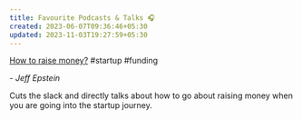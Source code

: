 ```yaml
---
title: Favourite Podcasts & Talks 🎧
created: 2023-06-07T09:36:46+05:30
updated: 2023-11-03T19:27:59+05:30
---
```


[How to raise money?](https://www.youtube.com/watch?v=EoquIYtjM7w) #startup #funding

*- Jeff Epstein*

Cuts the slack and directly talks about how to go about raising money when you are going into the startup journey. 

